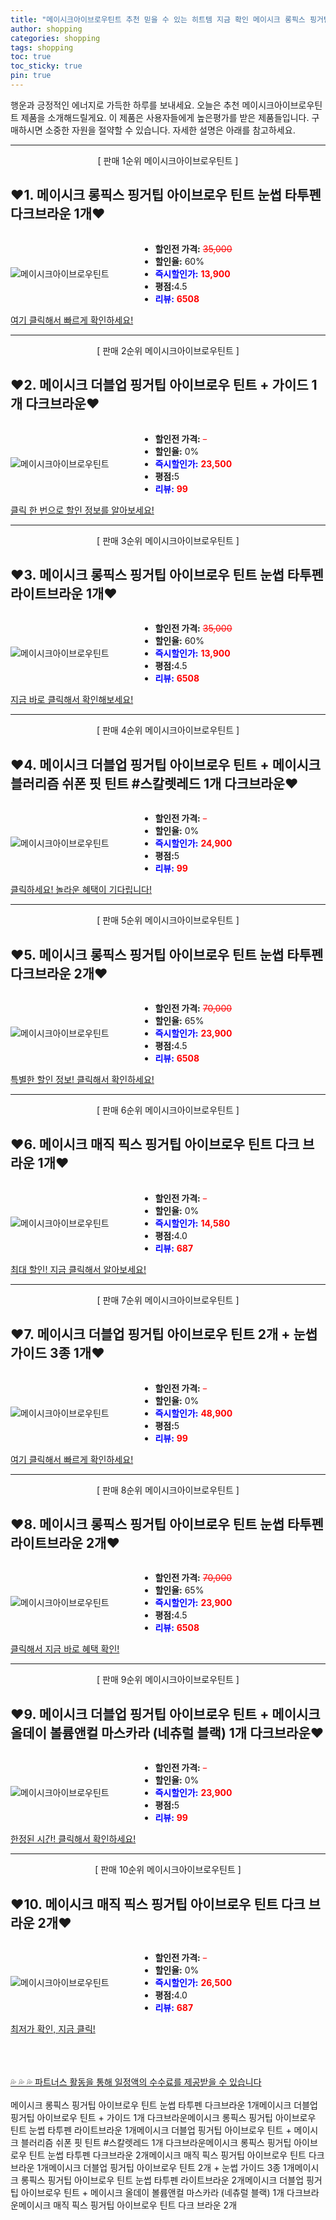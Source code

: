 ```yaml
---
title: "메이시크아이브로우틴트 추천 믿을 수 있는 히트템 지금 확인 메이시크 롱픽스 핑거팁 아이브로우 틴트"
author: shopping
categories: shopping
tags: shopping
toc: true
toc_sticky: true
pin: true
---
```

행운과 긍정적인 에너지로 가득한 하루를 보내세요. 오늘은 추천 메이시크아이브로우틴트 제품을 소개해드릴게요. 이 제품은 사용자들에게 높은평가를 받은 제품들입니다. 구매하시면 소중한 자원을 절약할 수 있습니다. 자세한 설명은 아래를 참고하세요.

---
<p class="toplist" style="margin: 0 auto; display: block; width: fit-content;">[ 판매 1순위 메이시크아이브로우틴트 ]</p>

<h2><strong>❤️1. 메이시크 롱픽스 핑거팁 아이브로우 틴트 눈썹 타투펜 다크브라운 1개❤️</strong></h2>

<div style="display: flex; align-items: center;">
    <div style="flex: 0.4;">
        <img src="https://thumbnail8.coupangcdn.com/thumbnails/remote/230x230ex/image/vendor_inventory/0e7d/5b1abe45c6b96fbbf144813f25b1ea226a981dbf1d0f775ff88228422d12.jpg" alt="메이시크아이브로우틴트" style="max-width: 100%;">
    </div>
    <div style="flex: 0.6; margin-left: 10px;">
        <ul>
            <li><strong>할인전 가격:</strong> <del style="color: red;">35,000</del></li>
            <li><strong>할인율:</strong> 60%</li>
            <li><span style='color:blue'><strong>즉시할인가:</strong></span> <span style='color:red'><strong>13,900</strong></span></li>
            <li><strong>평점:</strong>4.5</li>
            <li><span style='color:blue'><strong>리뷰:</strong></span> <span style='color:red'><strong>6508</strong></span></li>
        </ul>
    </div>
</div>
<div class="center">
    <a href="https://selin100587001.github.io?lptag=AF9450613&subid=githubio&pageKey=7400484709&traceid=V0-153&itemId=19153791662&vendorItemId=89849152608" class="myButton">
        여기 클릭해서 빠르게 확인하세요!
    </a>
</div>


---
<p class="toplist" style="margin: 0 auto; display: block; width: fit-content;">[ 판매 2순위 메이시크아이브로우틴트 ]</p>

<h2><strong>❤️2. 메이시크 더블업 핑거팁 아이브로우 틴트 + 가이드 1개 다크브라운❤️</strong></h2>

<div style="display: flex; align-items: center;">
    <div style="flex: 0.4;">
        <img src="https://thumbnail9.coupangcdn.com/thumbnails/remote/230x230ex/image/vendor_inventory/9bb4/54b24ec152baeb75794b095bda3c41fc654ee1db207f0a54d768c2dfc070.jpg" alt="메이시크아이브로우틴트" style="max-width: 100%;">
    </div>
    <div style="flex: 0.6; margin-left: 10px;">
        <ul>
            <li><strong>할인전 가격:</strong> <del style="color: red;">-</del></li>
            <li><strong>할인율:</strong> 0%</li>
            <li><span style='color:blue'><strong>즉시할인가:</strong></span> <span style='color:red'><strong>23,500</strong></span></li>
            <li><strong>평점:</strong>5</li>
            <li><span style='color:blue'><strong>리뷰:</strong></span> <span style='color:red'><strong>99</strong></span></li>
        </ul>
    </div>
</div>
<div class="center">
    <a href="https://selin100587001.github.io?lptag=AF9450613&subid=githubio&pageKey=8248874798&traceid=V0-153&itemId=23744880650&vendorItemId=90769466606" class="myButton">
        클릭 한 번으로 할인 정보를 알아보세요!
    </a>
</div>


---
<p class="toplist" style="margin: 0 auto; display: block; width: fit-content;">[ 판매 3순위 메이시크아이브로우틴트 ]</p>

<h2><strong>❤️3. 메이시크 롱픽스 핑거팁 아이브로우 틴트 눈썹 타투펜 라이트브라운 1개❤️</strong></h2>

<div style="display: flex; align-items: center;">
    <div style="flex: 0.4;">
        <img src="https://thumbnail8.coupangcdn.com/thumbnails/remote/230x230ex/image/vendor_inventory/0e7d/5b1abe45c6b96fbbf144813f25b1ea226a981dbf1d0f775ff88228422d12.jpg" alt="메이시크아이브로우틴트" style="max-width: 100%;">
    </div>
    <div style="flex: 0.6; margin-left: 10px;">
        <ul>
            <li><strong>할인전 가격:</strong> <del style="color: red;">35,000</del></li>
            <li><strong>할인율:</strong> 60%</li>
            <li><span style='color:blue'><strong>즉시할인가:</strong></span> <span style='color:red'><strong>13,900</strong></span></li>
            <li><strong>평점:</strong>4.5</li>
            <li><span style='color:blue'><strong>리뷰:</strong></span> <span style='color:red'><strong>6508</strong></span></li>
        </ul>
    </div>
</div>
<div class="center">
    <a href="https://selin100587001.github.io?lptag=AF9450613&subid=githubio&pageKey=7400484709&traceid=V0-153&itemId=19153791551&vendorItemId=89849152628" class="myButton">
        지금 바로 클릭해서 확인해보세요!
    </a>
</div>


---
<p class="toplist" style="margin: 0 auto; display: block; width: fit-content;">[ 판매 4순위 메이시크아이브로우틴트 ]</p>

<h2><strong>❤️4. 메이시크 더블업 핑거팁 아이브로우 틴트 + 메이시크 블러리즘 쉬폰 핏 틴트 #스칼렛레드 1개 다크브라운❤️</strong></h2>

<div style="display: flex; align-items: center;">
    <div style="flex: 0.4;">
        <img src="https://thumbnail8.coupangcdn.com/thumbnails/remote/230x230ex/image/vendor_inventory/c99f/0087a5fa4436bdd31f906d647a875926f66d12056dc499e55e324e675765.jpg" alt="메이시크아이브로우틴트" style="max-width: 100%;">
    </div>
    <div style="flex: 0.6; margin-left: 10px;">
        <ul>
            <li><strong>할인전 가격:</strong> <del style="color: red;">-</del></li>
            <li><strong>할인율:</strong> 0%</li>
            <li><span style='color:blue'><strong>즉시할인가:</strong></span> <span style='color:red'><strong>24,900</strong></span></li>
            <li><strong>평점:</strong>5</li>
            <li><span style='color:blue'><strong>리뷰:</strong></span> <span style='color:red'><strong>99</strong></span></li>
        </ul>
    </div>
</div>
<div class="center">
    <a href="https://selin100587001.github.io?lptag=AF9450613&subid=githubio&pageKey=8248890970&traceid=V0-153&itemId=23744942590&vendorItemId=90769509121" class="myButton">
        클릭하세요! 놀라운 혜택이 기다립니다!
    </a>
</div>


---
<p class="toplist" style="margin: 0 auto; display: block; width: fit-content;">[ 판매 5순위 메이시크아이브로우틴트 ]</p>

<h2><strong>❤️5. 메이시크 롱픽스 핑거팁 아이브로우 틴트 눈썹 타투펜 다크브라운 2개❤️</strong></h2>

<div style="display: flex; align-items: center;">
    <div style="flex: 0.4;">
        <img src="https://thumbnail7.coupangcdn.com/thumbnails/remote/230x230ex/image/vendor_inventory/9860/3b8658152010cbb2d4b0a0a763618d47007612a2b0d18c82387762ff9295.jpg" alt="메이시크아이브로우틴트" style="max-width: 100%;">
    </div>
    <div style="flex: 0.6; margin-left: 10px;">
        <ul>
            <li><strong>할인전 가격:</strong> <del style="color: red;">70,000</del></li>
            <li><strong>할인율:</strong> 65%</li>
            <li><span style='color:blue'><strong>즉시할인가:</strong></span> <span style='color:red'><strong>23,900</strong></span></li>
            <li><strong>평점:</strong>4.5</li>
            <li><span style='color:blue'><strong>리뷰:</strong></span> <span style='color:red'><strong>6508</strong></span></li>
        </ul>
    </div>
</div>
<div class="center">
    <a href="https://selin100587001.github.io?lptag=AF9450613&subid=githubio&pageKey=7400484709&traceid=V0-153&itemId=19153791510&vendorItemId=89849152553" class="myButton">
        특별한 할인 정보! 클릭해서 확인하세요!
    </a>
</div>


---
<p class="toplist" style="margin: 0 auto; display: block; width: fit-content;">[ 판매 6순위 메이시크아이브로우틴트 ]</p>

<h2><strong>❤️6. 메이시크 매직 픽스 핑거팁 아이브로우 틴트 다크 브라운 1개❤️</strong></h2>

<div style="display: flex; align-items: center;">
    <div style="flex: 0.4;">
        <img src="https://thumbnail10.coupangcdn.com/thumbnails/remote/230x230ex/image/vendor_inventory/5e34/7acd01442e87db848a4ef78ccdd4802fafeb051a6bc7ad48cd0a74e05942.jpg" alt="메이시크아이브로우틴트" style="max-width: 100%;">
    </div>
    <div style="flex: 0.6; margin-left: 10px;">
        <ul>
            <li><strong>할인전 가격:</strong> <del style="color: red;">-</del></li>
            <li><strong>할인율:</strong> 0%</li>
            <li><span style='color:blue'><strong>즉시할인가:</strong></span> <span style='color:red'><strong>14,580</strong></span></li>
            <li><strong>평점:</strong>4.0</li>
            <li><span style='color:blue'><strong>리뷰:</strong></span> <span style='color:red'><strong>687</strong></span></li>
        </ul>
    </div>
</div>
<div class="center">
    <a href="https://selin100587001.github.io?lptag=AF9450613&subid=githubio&pageKey=6263937030&traceid=V0-153&itemId=12769846265&vendorItemId=86648944973" class="myButton">
        최대 할인! 지금 클릭해서 알아보세요!
    </a>
</div>


---
<p class="toplist" style="margin: 0 auto; display: block; width: fit-content;">[ 판매 7순위 메이시크아이브로우틴트 ]</p>

<h2><strong>❤️7. 메이시크 더블업 핑거팁 아이브로우 틴트 2개 + 눈썹 가이드 3종 1개❤️</strong></h2>

<div style="display: flex; align-items: center;">
    <div style="flex: 0.4;">
        <img src="https://thumbnail10.coupangcdn.com/thumbnails/remote/230x230ex/image/vendor_inventory/dd27/e40b7f5eb312455136cdcd4ec516545c2ca89cbddfeee6ae56f38835aacc.jpg" alt="메이시크아이브로우틴트" style="max-width: 100%;">
    </div>
    <div style="flex: 0.6; margin-left: 10px;">
        <ul>
            <li><strong>할인전 가격:</strong> <del style="color: red;">-</del></li>
            <li><strong>할인율:</strong> 0%</li>
            <li><span style='color:blue'><strong>즉시할인가:</strong></span> <span style='color:red'><strong>48,900</strong></span></li>
            <li><strong>평점:</strong>5</li>
            <li><span style='color:blue'><strong>리뷰:</strong></span> <span style='color:red'><strong>99</strong></span></li>
        </ul>
    </div>
</div>
<div class="center">
    <a href="https://selin100587001.github.io?lptag=AF9450613&subid=githubio&pageKey=8248903646&traceid=V0-153&itemId=23744996083&vendorItemId=90769562558" class="myButton">
        여기 클릭해서 빠르게 확인하세요!
    </a>
</div>


---
<p class="toplist" style="margin: 0 auto; display: block; width: fit-content;">[ 판매 8순위 메이시크아이브로우틴트 ]</p>

<h2><strong>❤️8. 메이시크 롱픽스 핑거팁 아이브로우 틴트 눈썹 타투펜 라이트브라운 2개❤️</strong></h2>

<div style="display: flex; align-items: center;">
    <div style="flex: 0.4;">
        <img src="https://thumbnail7.coupangcdn.com/thumbnails/remote/230x230ex/image/vendor_inventory/9860/3b8658152010cbb2d4b0a0a763618d47007612a2b0d18c82387762ff9295.jpg" alt="메이시크아이브로우틴트" style="max-width: 100%;">
    </div>
    <div style="flex: 0.6; margin-left: 10px;">
        <ul>
            <li><strong>할인전 가격:</strong> <del style="color: red;">70,000</del></li>
            <li><strong>할인율:</strong> 65%</li>
            <li><span style='color:blue'><strong>즉시할인가:</strong></span> <span style='color:red'><strong>23,900</strong></span></li>
            <li><strong>평점:</strong>4.5</li>
            <li><span style='color:blue'><strong>리뷰:</strong></span> <span style='color:red'><strong>6508</strong></span></li>
        </ul>
    </div>
</div>
<div class="center">
    <a href="https://selin100587001.github.io?lptag=AF9450613&subid=githubio&pageKey=7400484709&traceid=V0-153&itemId=19153791678&vendorItemId=89849152565" class="myButton">
        클릭해서 지금 바로 혜택 확인!
    </a>
</div>


---
<p class="toplist" style="margin: 0 auto; display: block; width: fit-content;">[ 판매 9순위 메이시크아이브로우틴트 ]</p>

<h2><strong>❤️9. 메이시크 더블업 핑거팁 아이브로우 틴트 + 메이시크 올데이 볼륨앤컬 마스카라 (네츄럴 블랙) 1개 다크브라운❤️</strong></h2>

<div style="display: flex; align-items: center;">
    <div style="flex: 0.4;">
        <img src="https://thumbnail8.coupangcdn.com/thumbnails/remote/230x230ex/image/vendor_inventory/523e/056135e6ba78e5df43cd2fb48f00e1bce6f42e13a0fbcb9bb5f111928914.jpg" alt="메이시크아이브로우틴트" style="max-width: 100%;">
    </div>
    <div style="flex: 0.6; margin-left: 10px;">
        <ul>
            <li><strong>할인전 가격:</strong> <del style="color: red;">-</del></li>
            <li><strong>할인율:</strong> 0%</li>
            <li><span style='color:blue'><strong>즉시할인가:</strong></span> <span style='color:red'><strong>23,900</strong></span></li>
            <li><strong>평점:</strong>5</li>
            <li><span style='color:blue'><strong>리뷰:</strong></span> <span style='color:red'><strong>99</strong></span></li>
        </ul>
    </div>
</div>
<div class="center">
    <a href="https://selin100587001.github.io?lptag=AF9450613&subid=githubio&pageKey=8248893601&traceid=V0-153&itemId=23744953875&vendorItemId=90769520653" class="myButton">
        한정된 시간! 클릭해서 확인하세요!
    </a>
</div>


---
<p class="toplist" style="margin: 0 auto; display: block; width: fit-content;">[ 판매 10순위 메이시크아이브로우틴트 ]</p>

<h2><strong>❤️10. 메이시크 매직 픽스 핑거팁 아이브로우 틴트 다크 브라운 2개❤️</strong></h2>

<div style="display: flex; align-items: center;">
    <div style="flex: 0.4;">
        <img src="https://thumbnail7.coupangcdn.com/thumbnails/remote/230x230ex/image/vendor_inventory/e7e1/0bbb7a057ab06e975c3842abbadf055d7712c6b5b07fa26cc6b3cca87770.jpg" alt="메이시크아이브로우틴트" style="max-width: 100%;">
    </div>
    <div style="flex: 0.6; margin-left: 10px;">
        <ul>
            <li><strong>할인전 가격:</strong> <del style="color: red;">-</del></li>
            <li><strong>할인율:</strong> 0%</li>
            <li><span style='color:blue'><strong>즉시할인가:</strong></span> <span style='color:red'><strong>26,500</strong></span></li>
            <li><strong>평점:</strong>4.0</li>
            <li><span style='color:blue'><strong>리뷰:</strong></span> <span style='color:red'><strong>687</strong></span></li>
        </ul>
    </div>
</div>
<div class="center">
    <a href="https://selin100587001.github.io?lptag=AF9450613&subid=githubio&pageKey=6263937030&traceid=V0-153&itemId=13580465200&vendorItemId=86648944961" class="myButton">
        최저가 확인, 지금 클릭!
    </a>
</div>

<br><br><br>[💦 💦 💦 파트너스 활동을 통해 일정액의 수수료를 제공받을 수 있습니다](https://link.coupang.com/a/bcpT2c)<br><br>메이시크 롱픽스 핑거팁 아이브로우 틴트 눈썹 타투펜 다크브라운 1개메이시크 더블업 핑거팁 아이브로우 틴트 + 가이드 1개 다크브라운메이시크 롱픽스 핑거팁 아이브로우 틴트 눈썹 타투펜 라이트브라운 1개메이시크 더블업 핑거팁 아이브로우 틴트 + 메이시크 블러리즘 쉬폰 핏 틴트 #스칼렛레드 1개 다크브라운메이시크 롱픽스 핑거팁 아이브로우 틴트 눈썹 타투펜 다크브라운 2개메이시크 매직 픽스 핑거팁 아이브로우 틴트 다크 브라운 1개메이시크 더블업 핑거팁 아이브로우 틴트 2개 + 눈썹 가이드 3종 1개메이시크 롱픽스 핑거팁 아이브로우 틴트 눈썹 타투펜 라이트브라운 2개메이시크 더블업 핑거팁 아이브로우 틴트 + 메이시크 올데이 볼륨앤컬 마스카라 (네츄럴 블랙) 1개 다크브라운메이시크 매직 픽스 핑거팁 아이브로우 틴트 다크 브라운 2개